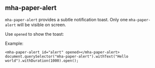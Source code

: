 
<!---

This README is automatically generated from the comments in these files:
mha-paper-alert.html

Edit those files, and our readme bot will duplicate them over here!
Edit this file, and the bot will squash your changes :)

The bot does some handling of markdown. Please file a bug if it does the wrong
thing! https://github.com/PolymerLabs/tedium/issues

-->



## mha-paper-alert


`mha-paper-alert` provides a subtle notification toast. Only one `mha-paper-alert` will
be visible on screen.

Use `opened` to show the toast:

Example:

```
<mha-paper-alert id="alert" opened></mha-paper-alert>
document.querySelector("mha-paper-alert").withText("Hello world").withDuration(1000).open();

```

